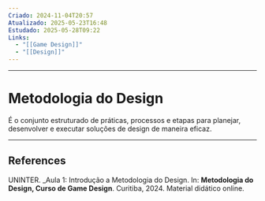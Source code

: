 ```yaml
---
Criado: 2024-11-04T20:57
Atualizado: 2025-05-23T16:48
Estudado: 2025-05-28T09:22
Links:
  - "[[Game Design]]"
  - "[[Design]]"
---
```

---
# Metodologia do Design

É o conjunto estruturado de práticas, processos e etapas para planejar, desenvolver e executar soluções de design de maneira eficaz.

---
## References

UNINTER.  _Aula 1: Introdução a Metodologia do Design. In: **Metodologia do Design, Curso de Game Design**. Curitiba, 2024. Material didático online.